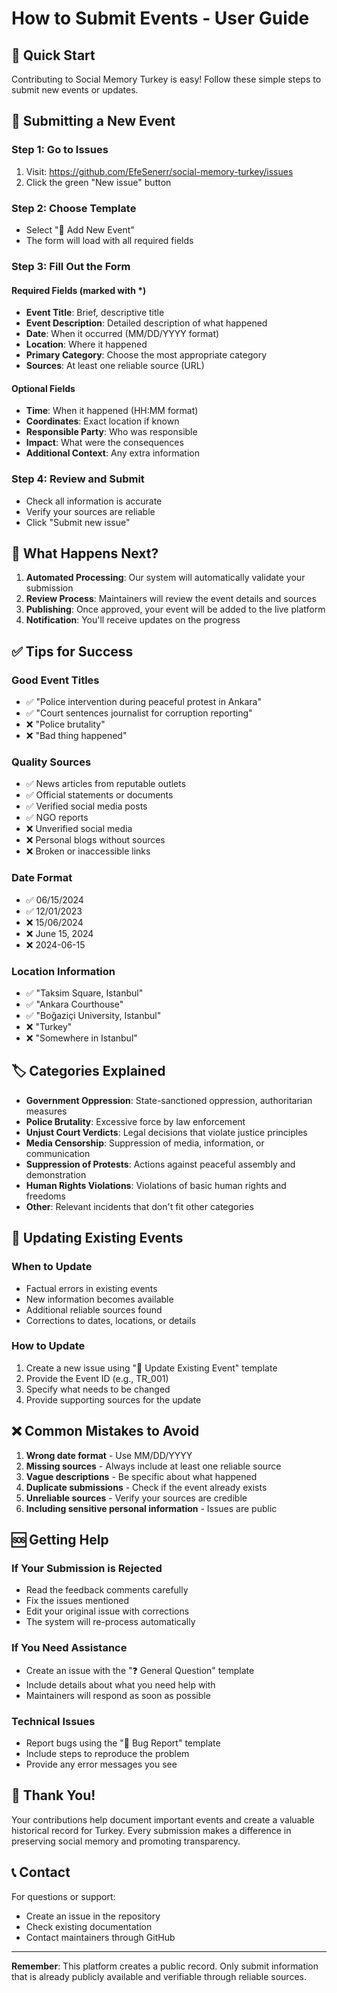 # How to Submit Events - User Guide

## 🎯 Quick Start

Contributing to Social Memory Turkey is easy! Follow these simple steps to submit new events or updates.

## 📝 Submitting a New Event

### Step 1: Go to Issues
1. Visit: https://github.com/EfeSenerr/social-memory-turkey/issues
2. Click the green "New issue" button

### Step 2: Choose Template
- Select "📝 Add New Event"
- The form will load with all required fields

### Step 3: Fill Out the Form

#### Required Fields (marked with *)
- **Event Title**: Brief, descriptive title
- **Event Description**: Detailed description of what happened
- **Date**: When it occurred (MM/DD/YYYY format)
- **Location**: Where it happened
- **Primary Category**: Choose the most appropriate category
- **Sources**: At least one reliable source (URL)

#### Optional Fields
- **Time**: When it happened (HH:MM format)
- **Coordinates**: Exact location if known
- **Responsible Party**: Who was responsible
- **Impact**: What were the consequences
- **Additional Context**: Any extra information

### Step 4: Review and Submit
- Check all information is accurate
- Verify your sources are reliable
- Click "Submit new issue"

## 🔄 What Happens Next?

1. **Automated Processing**: Our system will automatically validate your submission
2. **Review Process**: Maintainers will review the event details and sources
3. **Publishing**: Once approved, your event will be added to the live platform
4. **Notification**: You'll receive updates on the progress

## ✅ Tips for Success

### Good Event Titles
- ✅ "Police intervention during peaceful protest in Ankara"
- ✅ "Court sentences journalist for corruption reporting"
- ❌ "Police brutality"
- ❌ "Bad thing happened"

### Quality Sources
- ✅ News articles from reputable outlets
- ✅ Official statements or documents
- ✅ Verified social media posts
- ✅ NGO reports
- ❌ Unverified social media
- ❌ Personal blogs without sources
- ❌ Broken or inaccessible links

### Date Format
- ✅ 06/15/2024
- ✅ 12/01/2023
- ❌ 15/06/2024
- ❌ June 15, 2024
- ❌ 2024-06-15

### Location Information
- ✅ "Taksim Square, Istanbul"
- ✅ "Ankara Courthouse"
- ✅ "Boğaziçi University, Istanbul"
- ❌ "Turkey"
- ❌ "Somewhere in Istanbul"

## 🏷️ Categories Explained

- **Government Oppression**: State-sanctioned oppression, authoritarian measures
- **Police Brutality**: Excessive force by law enforcement
- **Unjust Court Verdicts**: Legal decisions that violate justice principles
- **Media Censorship**: Suppression of media, information, or communication
- **Suppression of Protests**: Actions against peaceful assembly and demonstration
- **Human Rights Violations**: Violations of basic human rights and freedoms
- **Other**: Relevant incidents that don't fit other categories

## 🔧 Updating Existing Events

### When to Update
- Factual errors in existing events
- New information becomes available
- Additional reliable sources found
- Corrections to dates, locations, or details

### How to Update
1. Create a new issue using "🔄 Update Existing Event" template
2. Provide the Event ID (e.g., TR_001)
3. Specify what needs to be changed
4. Provide supporting sources for the update

## ❌ Common Mistakes to Avoid

1. **Wrong date format** - Use MM/DD/YYYY
2. **Missing sources** - Always include at least one reliable source
3. **Vague descriptions** - Be specific about what happened
4. **Duplicate submissions** - Check if the event already exists
5. **Unreliable sources** - Verify your sources are credible
6. **Including sensitive personal information** - Issues are public

## 🆘 Getting Help

### If Your Submission is Rejected
- Read the feedback comments carefully
- Fix the issues mentioned
- Edit your original issue with corrections
- The system will re-process automatically

### If You Need Assistance
- Create an issue with the "❓ General Question" template
- Include details about what you need help with
- Maintainers will respond as soon as possible

### Technical Issues
- Report bugs using the "🐛 Bug Report" template
- Include steps to reproduce the problem
- Provide any error messages you see

## 🎉 Thank You!

Your contributions help document important events and create a valuable historical record for Turkey. Every submission makes a difference in preserving social memory and promoting transparency.

## 📞 Contact

For questions or support:
- Create an issue in the repository
- Check existing documentation
- Contact maintainers through GitHub

---

**Remember**: This platform creates a public record. Only submit information that is already publicly available and verifiable through reliable sources.
